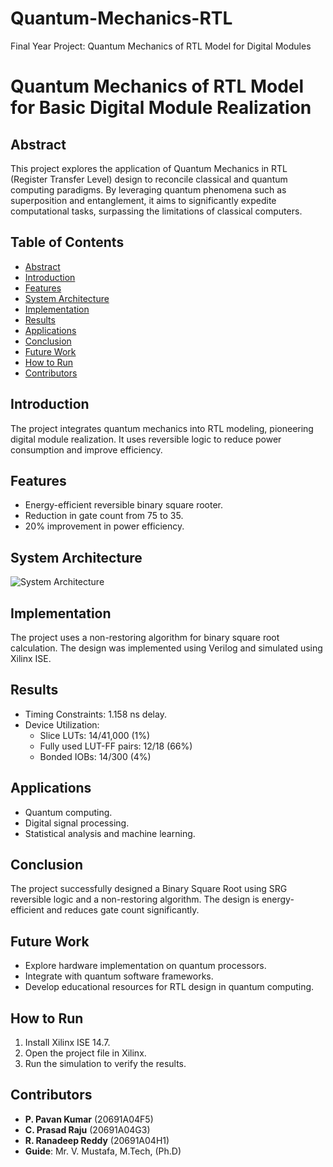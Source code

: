 # Quantum-Mechanics-RTL
Final Year Project: Quantum Mechanics of RTL Model for Digital Modules
# Quantum Mechanics of RTL Model for Basic Digital Module Realization

## Abstract
This project explores the application of Quantum Mechanics in RTL (Register Transfer Level) design to reconcile classical and quantum computing paradigms. By leveraging quantum phenomena such as superposition and entanglement, it aims to significantly expedite computational tasks, surpassing the limitations of classical computers.

## Table of Contents
- [Abstract](#abstract)
- [Introduction](#introduction)
- [Features](#features)
- [System Architecture](#system-architecture)
- [Implementation](#implementation)
- [Results](#results)
- [Applications](#applications)
- [Conclusion](#conclusion)
- [Future Work](#future-work)
- [How to Run](#how-to-run)
- [Contributors](#contributors)

## Introduction
The project integrates quantum mechanics into RTL modeling, pioneering digital module realization. It uses reversible logic to reduce power consumption and improve efficiency.

## Features
- Energy-efficient reversible binary square rooter.
- Reduction in gate count from 75 to 35.
- 20% improvement in power efficiency.

## System Architecture
![System Architecture](diagrams/system_architecture.png)

## Implementation
The project uses a non-restoring algorithm for binary square root calculation. The design was implemented using Verilog and simulated using Xilinx ISE.

## Results
- Timing Constraints: 1.158 ns delay.
- Device Utilization:
  - Slice LUTs: 14/41,000 (1%)
  - Fully used LUT-FF pairs: 12/18 (66%)
  - Bonded IOBs: 14/300 (4%)

## Applications
- Quantum computing.
- Digital signal processing.
- Statistical analysis and machine learning.

## Conclusion
The project successfully designed a Binary Square Root using SRG reversible logic and a non-restoring algorithm. The design is energy-efficient and reduces gate count significantly.

## Future Work
- Explore hardware implementation on quantum processors.
- Integrate with quantum software frameworks.
- Develop educational resources for RTL design in quantum computing.

## How to Run
1. Install Xilinx ISE 14.7.
2. Open the project file in Xilinx.
3. Run the simulation to verify the results.

## Contributors
- **P. Pavan Kumar** (20691A04F5)
- **C. Prasad Raju** (20691A04G3)
- **R. Ranadeep Reddy** (20691A04H1)
- **Guide**: Mr. V. Mustafa, M.Tech, (Ph.D)
